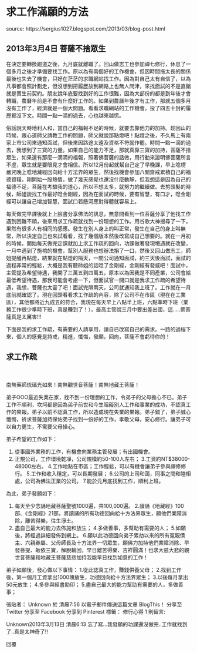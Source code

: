 <h1>求工作滿願的方法</h1>
source: https://sergius1027.blogspot.com/2013/03/blog-post.html

<h2>2013年3月4日
 菩薩不捨眾生</h2>
在決定要轉換跑道之後，九月底就離職了。回山做志工也參加禪七修行，休息了一個多月之後才準備要找工作。原以為有兩個好的工作機會，但因時間拖太長的關係最後也失去了機會，只好在茫茫的求職網站找工作。因為對自己太有自信了，以為凡事都會照計劃走，但沒想到把履歷放到網路上也無人問津，來找面試的不是直銷就是賣生前契約。朋友說年底要找到好的工作很難，因為大部份的都是到年後才會轉職，農曆年前是不會有什麼好工作的。如果到農曆年後才有工作，那就五個多月沒有工作了，經濟就是一個大問題。看看求職網站的工作機會，投了四五十封的履歷都沒下文。時間一點一滴的過去，心也越來越慌。

俗話說天時地利人和，當自己的福報不足的時候，就要去靠他力的加持。趁回山的時候，跟心道師父請教工作的問題，師父就說那點燈吧！點燈之後，不久馬上有兩家上市公司來通知面試，但後來因路途太遠及資格不符就作罷。時間一點一滴的過去，我想到了三寶的力量。如果自己的能力不足，那就真靠三寶的加持，菩薩不捨眾生，如果還有那麼一滴滴的福報，照著佛菩薩的話做，用行動來證明佛菩薩所言不虛，眾生就是要眼見才會相信。所以12月份起就幫自己定了早晚課，早上唸楞嚴咒晚上唸地藏經回向給十方法界的眾生，然後找機會參加八關齋戒累積自己的福德資糧，剛開始一股熱情，做了幾天感覺也還沒什麼動靜，但我想這是因為自己的福德不足，菩薩在考驗我的道心，所以不想太多，就努力的繼續做。去剪頭髮的時候，師姐說找工作最好唸金剛經，因為在面試的時候，要有智慧，有口才，唸金剛經可以讓自己增加智慧，面試口若懸河應對得體就容易上。

每天做完早課後就上上臉書分享佛法的訊息，無意間看到一位菩薩分享了他找工作遇到困難不順，後來用求工作疏就找到一份理想的工作。用谷歌大神搜尋了一下，果然有很多人有相同的感應。發生在別人身上的叫正常，發生在自己的身上叫無常，所以決定自己也來試看看，找了幾個版本然後改寫成自己想要的。就在一月初的時候，開始每天做完定課就加上求工作疏的回向，功課做著發現境遇就在改變，一月中遇到了施棺的機會，幫別人服務也想辦法捐了一口，然後又回山做志工，師姐提醒再點燈，結果就在點燈的隔天，一間公司通知面試，約三天後面試，面試的過程非常的輕鬆，大概是我有聽師姐的話唸了金剛經，金剛經有發威吧！面試中，主管提及希望待遇，我開了三萬五到四萬五，原本以為因我是不同產業，公司會給最低希望待遇，那我可能會考慮一下，但面試官一開口就是我求工作疏的希望待遇，我想，菩薩也太靈了吧！面試完隔兩天，公司就通知我上班了。工作就在一月底前就確認了。現在回頭看看求工作疏的內容，除了公司不在市區（現在在工業區），其他都將近九成五的符合，我現在每天早上八點半上班，六點準時下班（業務工作很少準時下班，真是賺到了！），最高主管說三月中要出差出國，這.....佛菩薩真是太厲害!!!

下面是我的求工作疏，有需要的人請享用，請自已改寫自己的需求。一路的過程下來，個人的感覺是持戒，精進，懺悔，發願，回向，菩薩不會虧待你的！



<h2>求工作疏</h2>　　　

南無藥師琉璃光如來！南無觀世音菩薩！南無地藏王菩薩！

弟子OOO最近失業在家，找不到一份理想的工作，令弟子的父母擔心不已。弟子工作不順利，坎坷都是因為弟子前世和今生阻礙別人工作和事業的成功，不認真工作的果報。弟子以前不認真工作，所以造成現在失業的果報。弟子錯了，弟子誠心懺悔，祈求菩薩加持保佑弟子找到一份好的工作，孝敬父母，安心修行。讓弟子可以自力更生，不需要父母操心。

弟子希望的工作如下：

1. 從事國外業務的工作，有機會向業務主管發展；有出國機會。
2. 正規公司，工作環境乾凈，公司規模約50-100人左右；
3.工資約NT$38000-48000左右。
4.工作地點在市區；工作輕鬆，可以有機會讓弟子參與禪修修行。
5.工作和收入穩定，可以長期發展；
6.公司的上司和藹，同事之間和睦相處，公司為佛法正業的公司。
7.能於元月底找到工作，順利上班。

為此，弟子發願如下：
1. 每天至少念誦地藏菩薩聖號1000遍，共100,000遍。
2.讀誦《地藏經》100部、《金剛經》21部，將讀誦的所有功德回向給十方法界眾生，願他們業障消除，離苦得樂，往生淨土。
3. 盡自己最大的能力去佈施和放生；
4.多做善事，多幫助有需要的人；
5.如願後，將經過詳細發佈到網上。
6.願以此功德回向弟子累劫以來的所有冤親債主、六親眷屬、父母師長及十方法界一切眾生，願佛力加持他們業障消除、早發菩提、皈依三寶，解脫輪回，早日離苦得樂、吉祥圓滿！也求大慈大悲的觀世音菩薩和地藏王菩薩慈悲加持我能早日找到如意的工作！

弟子如願後，發心做以下事情：
1.從此認真工作，賺錢供養父母；
2.找到工作後，第一個月工資拿出1000塊放生，功德回向給十方法界眾生；
3.以後每月拿出50元放生；
4.多參與經書助印；
5.盡自己最大的能力幫助有需要的人，多做善事；

張貼者： Unknown 於 清晨7:56 
以電子郵件傳送這篇文章
BlogThis！
分享至 Twitter
分享至 Facebook
分享到 Pinterest
標籤： 修行心得
1 則留言:

Unknown2013年3月13日 清晨6:13
忘了寫...我發願的功課還沒做完..工作就找到了..真是太神奇了!!

回覆
